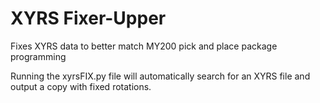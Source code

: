 # XYRS Fixer-Upper
Fixes XYRS data to better match MY200 pick and place package programming

Running the xyrsFIX.py file will automatically search for an XYRS file and output a copy with fixed rotations.
